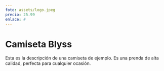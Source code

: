 ```yaml
---
foto: assets/logo.jpeg
precio: 25.99
enlace: #
---
```


# Camiseta Blyss

Esta es la descripción de una camiseta de ejemplo. Es una prenda de alta calidad, perfecta para cualquier ocasión.
